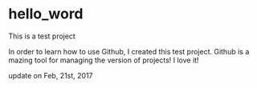 # hello_word
This is a test project

In order to learn how to use Github, I created this test project. Github is a mazing tool for managing the version of projects! I love it!

update on Feb, 21st, 2017
